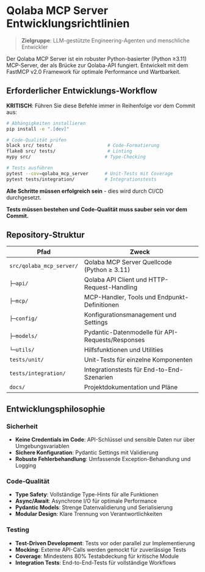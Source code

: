 # Qolaba MCP Server Entwicklungsrichtlinien

> **Zielgruppe**: LLM-gestützte Engineering-Agenten und menschliche Entwickler

Der Qolaba MCP Server ist ein robuster Python-basierter (Python ≥3.11) MCP-Server, der als Brücke zur Qolaba-API fungiert. Entwickelt mit dem FastMCP v2.0 Framework für optimale Performance und Wartbarkeit.

## Erforderlicher Entwicklungs-Workflow

**KRITISCH**: Führen Sie diese Befehle immer in Reihenfolge vor dem Commit aus:

```bash
# Abhängigkeiten installieren
pip install -e ".[dev]"

# Code-Qualität prüfen
black src/ tests/                    # Code-Formatierung
flake8 src/ tests/                   # Linting
mypy src/                           # Type-Checking

# Tests ausführen
pytest --cov=qolaba_mcp_server      # Unit-Tests mit Coverage
pytest tests/integration/           # Integrationstests
```

**Alle Schritte müssen erfolgreich sein** - dies wird durch CI/CD durchgesetzt.

**Tests müssen bestehen und Code-Qualität muss sauber sein vor dem Commit.**

## Repository-Struktur

| Pfad                               | Zweck                                                 |
| ---------------------------------- | ----------------------------------------------------- |
| `src/qolaba_mcp_server/`          | Qolaba MCP Server Quellcode (Python ≥ 3.11)         |
| `├─api/`                          | Qolaba API Client und HTTP-Request-Handling          |
| `├─mcp/`                          | MCP-Handler, Tools und Endpunkt-Definitionen         |
| `├─config/`                       | Konfigurationsmanagement und Settings                |
| `├─models/`                       | Pydantic-Datenmodelle für API-Requests/Responses     |
| `└─utils/`                        | Hilfsfunktionen und Utilities                        |
| `tests/unit/`                     | Unit-Tests für einzelne Komponenten                  |
| `tests/integration/`              | Integrationstests für End-to-End-Szenarien           |
| `docs/`                           | Projektdokumentation und Pläne                       |

## Entwicklungsphilosophie

### Sicherheit
- **Keine Credentials im Code**: API-Schlüssel und sensible Daten nur über Umgebungsvariablen
- **Sichere Konfiguration**: Pydantic Settings mit Validierung
- **Robuste Fehlerbehandlung**: Umfassende Exception-Behandlung und Logging

### Code-Qualität
- **Type Safety**: Vollständige Type-Hints für alle Funktionen
- **Async/Await**: Asynchrone I/O für optimale Performance
- **Pydantic Models**: Strenge Datenvalidierung und Serialisierung
- **Modular Design**: Klare Trennung von Verantwortlichkeiten

### Testing
- **Test-Driven Development**: Tests vor oder parallel zur Implementierung
- **Mocking**: Externe API-Calls werden gemockt für zuverlässige Tests
- **Coverage**: Mindestens 80% Testabdeckung für kritische Module
- **Integration Tests**: End-to-End-Tests für vollständige Workflows

